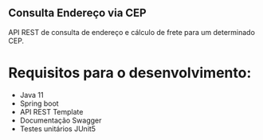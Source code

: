 ## Consulta Endereço via CEP

API REST de consulta de endereço e cálculo de frete para
um determinado CEP.

# Requisitos para o desenvolvimento:
- Java 11
- Spring boot
- API REST Template
- Documentação Swagger
- Testes unitários JUnit5
